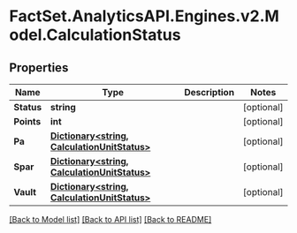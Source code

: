 # FactSet.AnalyticsAPI.Engines.v2.Model.CalculationStatus
## Properties

Name | Type | Description | Notes
------------ | ------------- | ------------- | -------------
**Status** | **string** |  | [optional] 
**Points** | **int** |  | [optional] 
**Pa** | [**Dictionary&lt;string, CalculationUnitStatus&gt;**](CalculationUnitStatus.md) |  | [optional] 
**Spar** | [**Dictionary&lt;string, CalculationUnitStatus&gt;**](CalculationUnitStatus.md) |  | [optional] 
**Vault** | [**Dictionary&lt;string, CalculationUnitStatus&gt;**](CalculationUnitStatus.md) |  | [optional] 

[[Back to Model list]](../README.md#documentation-for-models) [[Back to API list]](../README.md#documentation-for-api-endpoints) [[Back to README]](../README.md)

